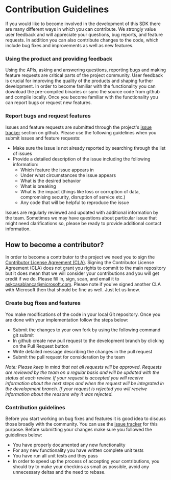 # Contribution Guidelines

If you would like to become involved in the development of this SDK there are many different ways in which you can contribute. We strongly value user feedback and will appreciate your questions, bug reports, and feature requests. In addition you can also contribute changes to the code, which include bug fixes and improvements as well as new features.

### Using the product and providing feedback

Using the APIs, asking and answering questions, reporting bugs and making feature requests are critical parts of the project community. User feedback is crucial for improving the quality of the products and shaping further development. In order to become familiar with the functionality you can download the pre-compiled binaries or sync the source code from github and compile locally. Once you become familiar with the functionality you can report bugs or request new features.  
<a name="questions"></a>

### Report bugs and request features

Issues and feature requests are submitted through the project's [issue tracker](../issues) section on github. Please use the following guidelines when you submit issues and feature requests:

*   Make sure the issue is not already reported by searching through the list of issues
*   Provide a detailed description of the issue including the following information:
    *   Which feature the issue appears in
    *   Under what circumstances the issue appears
    *   What is the desired behavior
    *   What is breaking
    *   What is the impact (things like loss or corruption of data, compromising security, disruption of service etc.)
    *   Any code that will be helpful to reproduce the issue

Issues are regularly reviewed and updated with additional information by the team. Sometimes we may have questions about particular issue that might need clarifications so, please be ready to provide additional contact information.  
<a name="contribute"></a>

## How to become a contributor?

In order to become a contributor to the project we need you to sign the [Contributor License Agreement (CLA)](https://www.codeplex.com/Download?ProjectName=casablanca&DownloadId=623578). Signing the Contributor License Agreement (CLA) does not grant you rights to commit to the main repository but it does mean that we will consider your contributions and you will get credit if we do. Please fill in, sign, scan, and email it to [askcasablanca@microsoft.com](mailto:askcasablanca@microsoft.com). Please note if you've signed another CLA with Microsoft then that should be fine as well. Just let us know.  

### Create bug fixes and features

You make modifications of the code in your local Git repository. Once you are done with your implementation follow the steps below:

*   Submit the changes to your own fork by using the following command <span class="codeInline">git submit</span>
*   In github create new pull request to the development branch by clicking on the Pull Request button
*   Write detailed message describing the changes in the pull request
*   Submit the pull request for consideration by the team

_Note: Please keep in mind that not all requests will be approved. Requests are reviewed by the team on a regular basis and will be updated with the status at each review. If your request is accepted you will receive information about the next steps and when the request will be integrated in the development branch. If your request is rejected you will receive information about the reasons why it was rejected._  

### Contribution guidelines

Before you start working on bug fixes and features it is good idea to discuss those broadly with the community. You can use the [issue tracker](../issues) for this purpose. Before submitting your changes make sure you followed the guidelines below:

*   You have properly documented any new functionality
*   For any new functionality you have written complete unit tests
*   You have run all unit tests and they pass
*   In order to speed up the process of accepting your contributions, you should try to make your checkins as small as possible, avoid any unnecessary deltas and the need to rebase.